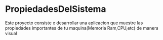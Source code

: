PropiedadesDelSistema
=====================

Este proyecto consiste e desarrollar una aplicacion que muestre las propiedades importantes de tu maquina(Memoria Ram,CPU,etc) de manera visual